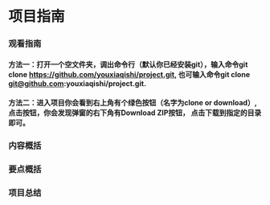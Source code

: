 # 项目指南

### 观看指南
#### 方法一：打开一个空文件夹，调出命令行（默认你已经安装git），输入命令git clone https://github.com/youxiaqishi/project.git, 也可输入命令git clone git@github.com:youxiaqishi/project.git.
#### 方法二：进入项目你会看到右上角有个绿色按钮（名字为clone or download）,点击按钮，你会发现弹窗的右下角有Download ZIP按钮， 点击下载到指定的目录即可。

### 内容概括

### 要点概括

### 项目总结
